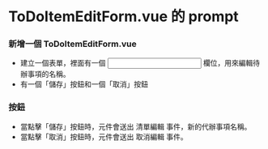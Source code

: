 # ToDoItemEditForm.vue 的 prompt

### 新增一個 ToDoItemEditForm.vue
- 建立一個表單，裡面有一個 <input> 欄位，用來編輯待辦事項的名稱。
- 有一個「儲存」按鈕和一個「取消」按鈕

### 按鈕
- 當點擊「儲存」按鈕時，元件會送出 清單編輯 事件，新的代辦事項名稱。
- 當點擊「取消」按鈕時，元件會送出 取消編輯 事件。